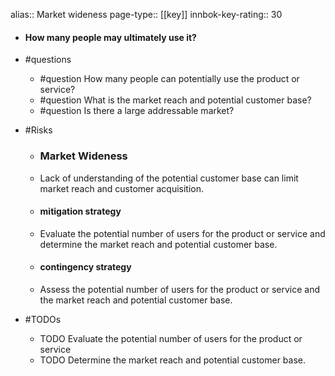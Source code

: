 alias:: Market wideness
page-type:: [[key]]
innbok-key-rating:: 30
- #### How many people may ultimately use it?
- #questions
  - #question How many people can potentially use the product or service?
  - #question What is the market reach and potential customer base?
  - #question Is there a large addressable market?
- #Risks

  - ### Market Wideness
  - Lack of understanding of the potential customer base can limit market reach and customer acquisition.
  - #### mitigation strategy
  - Evaluate the potential number of users for the product or service and determine the market reach and potential customer base.
  - #### contingency strategy
  - Assess the potential number of users for the product or service and the market reach and potential customer base.
- #TODOs
  - TODO Evaluate the potential number of users for the product or service
  - TODO  Determine the market reach and potential customer base.


